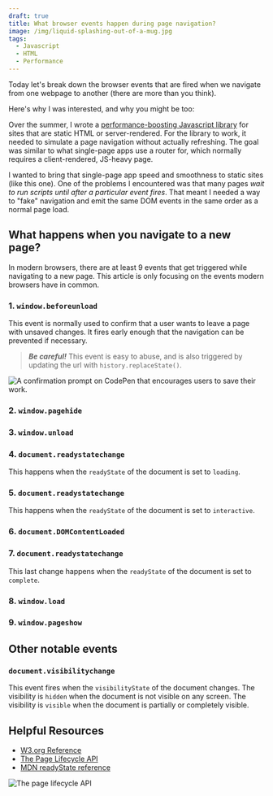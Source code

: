 ```yaml
---
draft: true
title: What browser events happen during page navigation?
image: /img/liquid-splashing-out-of-a-mug.jpg
tags:
  - Javascript
  - HTML
  - Performance
---
```


Today let's break down the browser events that are fired when we navigate from one webpage to another (there are more than you think).

Here's why I was interested, and why you might be too:

Over the summer, I wrote a [performance-boosting Javascript library](//github.com/bradeneast/schwifty) for sites that are static HTML or server-rendered. For the library to work, it needed to simulate a page navigation without actually refreshing. The goal was similar to what single-page apps use a router for, which normally requires a client-rendered, JS-heavy page.

I wanted to bring that single-page app speed and smoothness to static sites (like this one). One of the problems I encountered was that many pages *wait to run scripts until after a particular event fires*. That meant I needed a way to "fake" navigation and emit the same DOM events in the same order as a normal page load.


## What happens when you navigate to a new page?
In modern browsers, there are <span data-tooltip="Browser features are moving at a break-neck pace lately, so a 'time of writing' disclaimer is needed here.">at least 9 events</span> that get triggered while navigating to a new page. This article is only focusing on the events modern browsers have in common.


### 1. `window.beforeunload`
This event is normally used to confirm that a user wants to leave a page with unsaved changes. It fires early enough that the navigation can be prevented if necessary.

> ***Be careful!*** This event is easy to abuse, and is also triggered by updating the url with `history.replaceState()`.

![A confirmation prompt on CodePen that encourages users to save their work.](/_assets/images/window-confirm-prompt.png)


### 2. `window.pagehide`


### 3. `window.unload`


### 4. `document.readystatechange`
This happens when the `readyState` of the document is set to `loading`.


### 5. `document.readystatechange`
This happens when the `readyState` of the document is set to `interactive`.


### 6. `document.DOMContentLoaded`


### 7.  `document.readystatechange`
This last change happens when the `readyState` of the document is set to `complete`.


### 8. `window.load`


### 9. `window.pageshow`



## Other notable events

### `document.visibilitychange`
This event fires when the `visibilityState` of the document changes. The visibility is `hidden` when the document is not visible on any screen. The visibility is `visible` when the document is partially or completely visible.


## Helpful Resources

- [W3.org Reference](//www.w3.org/TR/page-visibility/#visibility-states-and-the-visibilitystate-enum)
- [The Page Lifecycle API](//developers.google.com/web/updates/2018/07/page-lifecycle-api#event-visibilitychange)
- [MDN readyState reference](//developer.mozilla.org/en-US/docs/Web/API/Document/readyState)

![The page lifecycle API](/_assets/images/page-lifecycle-api-state-event-flow.png "Philip Walton, Google Developers Reference")
